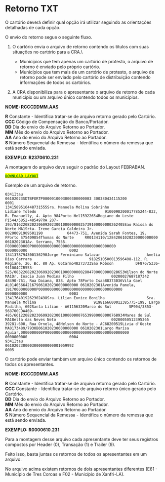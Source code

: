 # Retorno TXT

O cartório deverá definir qual opção irá utilizar seguindo as orientações detalhadas de cada opção.

O envio do retorno segue o seguinte fluxo.

1.  O cartório envia o arquivo de retorno contendo os títulos com suas situações no cartório para a CRA.\


    * &#x20;Municípios que tem apenas um cartório de protesto, o arquivo de retorno é enviado pelo próprio cartório.
    * &#x20;Municípios que tem mais de um cartório de protesto, o arquivo de retorno pode ser enviado pelo cartório de distribuição contendo informações de todos os cartórios.


2. A CRA disponibiliza para o apresentante o arquivo de retorno de cada município ou um arquivo único contendo todos os municípios.

**NOME: RCCCDDMM.AAS**&#x20;

**R**             Constante - Identifica tratar-se de arquivo retorno gerado pelo Cartório. \
**CCC**      Código de Compensação do Banco/Portador. \
**DD**           Dia do envio do Arquivo Retorno ao Portador. \
**MM**        Mês do envio do Arquivo Retorno ao Portador. \
**AA**         Ano do envio do Arquivo Retorno ao Portador. \
**S**            Número Sequencial da Remessa - Identifica o número da remessa que está sendo enviada.

**EXEMPLO: R2370610.231**



A montagem do arquivo deve seguir o padrão do Layout FEBRABAN.&#x20;

[<mark style="color:green;">**`DOWNLOAD LAYOUT`**</mark>](https://drive.google.com/file/d/1-xofUSo-UFjdB72LltWqDKEuF4x0w\_nD/view?usp=sharing)

Exemplo de um arquivo de retorno.

```
0341Itau                                    06102023SDTBFORTP0000010003000300000003 300380434115200                                                                                                                                                                                                                                                                                                                                                                                                                                                                                                                 0001
1341589516448731555Sra. Manoela Molina Sobrinho                 Lidiane Toledo                               9100098200017785244-832, R. Emanuelly, 4. Apto 984Porto Hel15922654Regiane do Leste    PI544/5852-485497RA 207-393/81622082023060920230010000000025739100000000262405Sao Raissa do Norte MA1Srta. Irene Garcia Caldeira Jr.              00200091909501190           04473-751, Avenida Sarah Fontes, 19. FPorto S75409854Thomas do Norte     RR0134110/12842061020230000000000 0610202301Av. Serrano, 7555. F0000000000P00000000000000000000000000000000000000           0000000000                   0002
1341378794300136290Jorge Ferminiano Salazar                     Amelia Dias Carrara                          9182510500013596408-112, R. Regiane, 26. Bc. 80 Ap. 66Carmo48273733Sao Robson          DF876/5336-911004CCR553-525/08322082023060920230010000000002804700000000028653Wilson do Norte     MA1Dr. Inacio Juan Medina Filho                 00200027687187342           48490-761, Rua Daiana, 838. Apto 78Porto Isaa88373036Vila Gael           AL0140566421679061020230000000000 0610202301Avenida Pamela, 19170000000000P00000000000000000000000000000000000000           0000000000                   0003
1341764019262302498Sra. Lilian Eunice Bonilha                   Sra. Manuela Molina                          9198166600012385775-199, Largo Padilha, 602Santa Lilian - A61156320Marco do Sul        SP904/3853-568700CDA469-485/66122082023060920230010000000076539900000000768934Mares do Sul        MA1Bella das Neves Neto                         00200050512395365           39281-600, Rua Ornela, 48Nelson do Norte - AC68200519Livia d'Oeste       MA0173489/7930B061020230000000000 0610202301Largo Marisa Aguiar,0000000000P00000000000000000000000000000000000000           0000000000                   0004
9341Itau                                    0610202300003000000000001059992                                                                                                                                                                                                                                                                                                                                                                                                                                                                                                                                         0005

```



O cartório pode enviar também um arquivo único contendo os retornos de todos os apresentantes.&#x20;



**NOME: RCCCDDMM.AAS**&#x20;

**R**             Constante - Identifica tratar-se de arquivo retorno gerado pelo Cartório. \
**CCC**      Constante - Identifica tratar-se de arquivo retorno único gerado pelo Cartório.\
**DD**           Dia do envio do Arquivo Retorno ao Portador. \
**MM**        Mês do envio do Arquivo Retorno ao Portador. \
**AA**         Ano do envio do Arquivo Retorno ao Portador. \
**S**            Número Sequencial da Remessa - Identifica o número da remessa que está sendo enviada.

**EXEMPLO: R0000610.231**

Para a montagem desse arquivo cada apresentante deve ter seus registros compostos por Header (0), Transação (1) e Trailer (9).&#x20;

Feito isso, basta juntas os retornos de todos os apresentantes em um arquivo.





No arquivo acima existem retornos de dois apresentantes diferentes (E61 - Município de Tres Coroas e F02 - Município de Xanfri-LA).&#x20;



